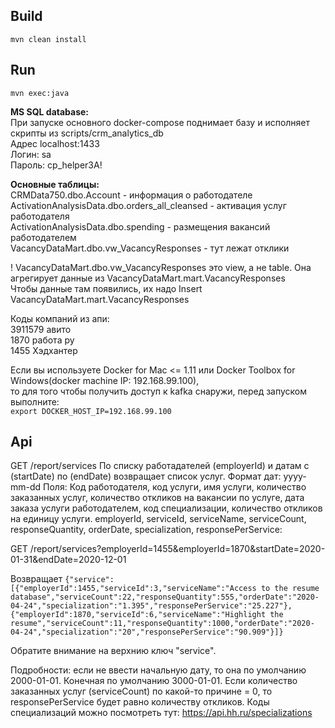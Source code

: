 ## Build
`mvn clean install`

## Run
`mvn exec:java`

**MS SQL database:**    
При запуске основного docker-compose поднимает базу и исполняет скрипты из scripts/crm_analytics_db  
Адрес localhost:1433  
Логин: sa  
Пароль: cp_helper3A!  

**Основные таблицы:**    
CRMData750.dbo.Account - информация о работодателе  
ActivationAnalysisData.dbo.orders_all_cleansed - активация услуг работодателя  
ActivationAnalysisData.dbo.spending - размещения вакансий работодателем  
VacancyDataMart.dbo.vw_VacancyResponses - тут лежат отклики  

! VacancyDataMart.dbo.vw_VacancyResponses это view, а не table. Она агрегирует данные из VacancyDataMart.mart.VacancyResponses  
Чтобы данные там появились, их надо Insert VacancyDataMart.mart.VacancyResponses

Коды компаний из апи:  
3911579 авито  
1870 работа ру  
1455 Хэдхантер  

Если вы используете Docker for Mac <= 1.11 или Docker Toolbox for Windows(docker machine IP: 192.168.99.100),  
то для того чтобы получить доступ к kafka снаружи, перед запуском выполните:  
`export DOCKER_HOST_IP=192.168.99.100`  

## Api
GET /report/services
По списку работадателей (employerId) и датам с (startDate) по (endDate) возвращает список услуг. Формат дат: yyyy-mm-dd
Поля: Код работодателя, код услуги, имя услуги, количество заказанных услуг, количество откликов на вакансии по услуге, дата заказа услуги работодателем, код специализации, количество откликов на единицу услуги.
employerId, serviceId, serviceName, serviceCount, responseQuantity, orderDate, specialization, responsePerService:

GET /report/services?employerId=1455&employerId=1870&startDate=2020-01-31&endDate=2020-12-01

Возвращает 
```{"service":[{"employerId":1455,"serviceId":3,"serviceName":"Access to the resume database","serviceCount":22,"responseQuantity":555,"orderDate":"2020-04-24","specialization":"1.395","responsePerService":"25.227"},{"employerId":1870,"serviceId":6,"serviceName":"Highlight the resume","serviceCount":11,"responseQuantity":1000,"orderDate":"2020-04-24","specialization":"20","responsePerService":"90.909"}]}```

Обратите внимание на верхнию ключ "service".

Подробности: если не ввести начальную дату, то она по умолчанию 2000-01-01. Конечная по умолчанию 3000-01-01.
Если количество заказанных услуг (serviceCount) по какой-то причине = 0, то responsePerService будет равно количеству откликов.
Коды специализаций можно посмотреть тут: https://api.hh.ru/specializations 
